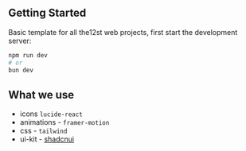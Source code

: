 ## Getting Started

Basic template for all the12st web projects, first start the development server:

```bash
npm run dev
# or
bun dev
```

## What we use

- icons `lucide-react`
- animations - `framer-motion`
- css - `tailwind`
- ui-kit - [shadcnui](https://ui.shadcn.com/docs/components/accordion)
